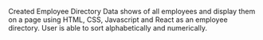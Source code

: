 Created Employee Directory
Data shows of all employees and display them on a page using HTML, CSS, Javascript and React as an employee directory. User is able to sort alphabetically and numerically.

